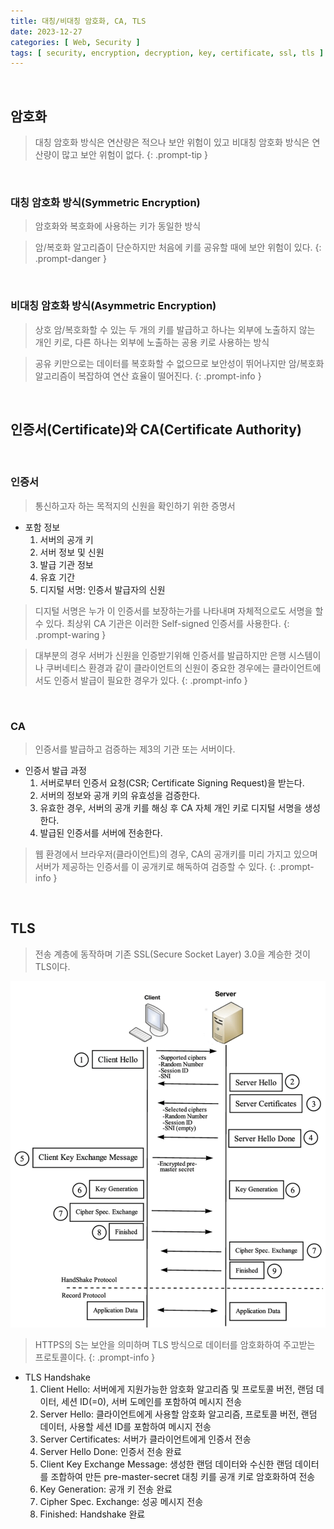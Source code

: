 ```yaml
---
title: 대칭/비대칭 암호화, CA, TLS
date: 2023-12-27
categories: [ Web, Security ]
tags: [ security, encryption, decryption, key, certificate, ssl, tls ]
---
```


<br>

## 암호화

> 대칭 암호화 방식은 연산량은 적으나 보안 위험이 있고 비대칭 암호화 방식은 연산량이 많고 보안 위험이 없다.
{: .prompt-tip }

<br>

### 대칭 암호화 방식(Symmetric Encryption)

> 암호화와 복호화에 사용하는 키가 동일한 방식

> 암/복호화 알고리즘이 단순하지만 처음에 키를 공유할 때에 보안 위험이 있다.
{: .prompt-danger }

<br>

### 비대칭 암호화 방식(Asymmetric Encryption)

> 상호 암/복호화할 수 있는 두 개의 키를 발급하고 하나는 외부에 노출하지 않는 개인 키로, 다른 하나는 외부에 노출하는 공용 키로 사용하는 방식

> 공유 키만으로는 데이터를 복호화할 수 없으므로 보안성이 뛰어나지만 암/복호화 알고리즘이 복잡하여 연산 효율이 떨어진다.
{: .prompt-info }

<br>

## 인증서(Certificate)와 CA(Certificate Authority)

<br>

### 인증서

> 통신하고자 하는 목적지의 신원을 확인하기 위한 증명서

- 포함 정보
  1. 서버의 공개 키
  2. 서버 정보 및 신원
  3. 발급 기관 정보
  4. 유효 기간
  5. 디지털 서명: 인증서 발급자의 신원

> 디지털 서명은 누가 이 인증서를 보장하는가를 나타내며 자체적으로도 서명을 할 수 있다. 최상위 CA 기관은 이러한 Self-signed 인증서를 사용한다.
{: .prompt-waring }

> 대부분의 경우 서버가 신원을 인증받기위해 인증서를 발급하지만 은행 시스템이나 쿠버네티스 환경과 같이 클라이언트의 신원이 중요한 경우에는 클라이언트에서도 인증서 발급이 필요한 경우가 있다.
{: .prompt-info }

<br>

### CA

> 인증서를 발급하고 검증하는 제3의 기관 또는 서버이다.

- 인증서 발급 과정
  1. 서버로부터 인증서 요청(CSR; Certificate Signing Request)을 받는다.
  2. 서버의 정보와 공개 키의 유효성을 검증한다.
  3. 유효한 경우, 서버의 공개 키를 해싱 후 CA 자체 개인 키로 디지털 서명을 생성한다.
  4. 발급된 인증서를 서버에 전송한다.

> 웹 환경에서 브라우저(클라이언트)의 경우, CA의 공개키를 미리 가지고 있으며 서버가 제공하는 인증서를 이 공개키로 해독하여 검증할 수 있다.
{: .prompt-info }

<br>

## TLS

> 전송 계층에 동작하며 기존 SSL(Secure Socket Layer) 3.0을 계승한 것이 TLS이다.
 
![tls-handshake](/assets/img/posts/tls-handshake.png)

> HTTPS의 S는 보안을 의미하며 TLS 방식으로 데이터를 암호화하여 주고받는 프로토콜이다.
{: .prompt-info }


- TLS Handshake
  1. Client Hello: 서버에게 지원가능한 암호화 알고리즘 및 프로토콜 버전, 랜덤 데이터, 세션 ID(=0), 서버 도메인를 포함하여 메시지 전송
  2. Server Hello: 클라이언트에게 사용할 암호화 알고리즘, 프로토콜 버전, 랜덤 데이터, 사용할 세션 ID를 포함하여 메시지 전송
  3. Server Certificates: 서버가 클라이언트에게 인증서 전송
  4. Server Hello Done: 인증서 전송 완료
  5. Client Key Exchange Message: 생성한 랜덤 데이터와 수신한 랜덤 데이터를 조합하여 만든 pre-master-secret 대칭 키를 공개 키로 암호화하여 전송
  6. Key Generation: 공개 키 전송 완료
  7. Cipher Spec. Exchange: 성공 메시지 전송
  8. Finished: Handshake 완료
